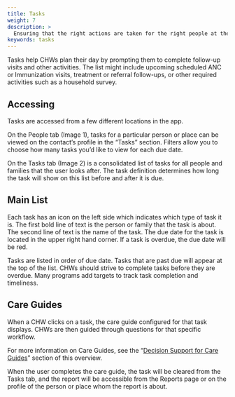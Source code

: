 ```yaml
---
title: Tasks
weight: 7
description: >
  Ensuring that the right actions are taken for the right people at the right time
keywords: tasks
---
```

<!-- ## Tasks: Care Follow-Up Workflows -->

Tasks help CHWs plan their day by prompting them to complete follow-up visits and other activities. The list might include upcoming scheduled ANC or Immunization visits, treatment or referral follow-ups, or other required activities such as a household survey.

## Accessing

Tasks are accessed from a few different locations in the app.

On the People tab (Image 1), tasks for a particular person or place can be viewed on the contact’s profile in the “Tasks” section. Filters allow you to choose how many tasks you’d like to view for each due date.

On the Tasks tab (Image 2) is a consolidated list of tasks for all people and families that the user looks after. The task definition determines how long the task will show on this list before and after it is due.

## Main List

Each task has an icon on the left side which indicates which type of task it is. The first bold line of text is the person or family that the task is about. The second line of text is the name of the task. The due date for the task is located in the upper right hand corner. If a task is overdue, the due date will be red.

Tasks are listed in order of due date. Tasks that are past due will appear at the top of the list. CHWs should strive to complete tasks before they are overdue. Many programs add targets to track task completion and timeliness.

## Care Guides

When a CHW clicks on a task, the care guide configured for that task displays. CHWs are then guided through questions for that specific workflow.

For more information on Care Guides, see the “[Decision Support for Care Guides]()” section of this overview. 

When the user completes the care guide, the task will be cleared from the Tasks tab, and the report will be accessible from the Reports page or on the profile of the person or place whom the report is about.
